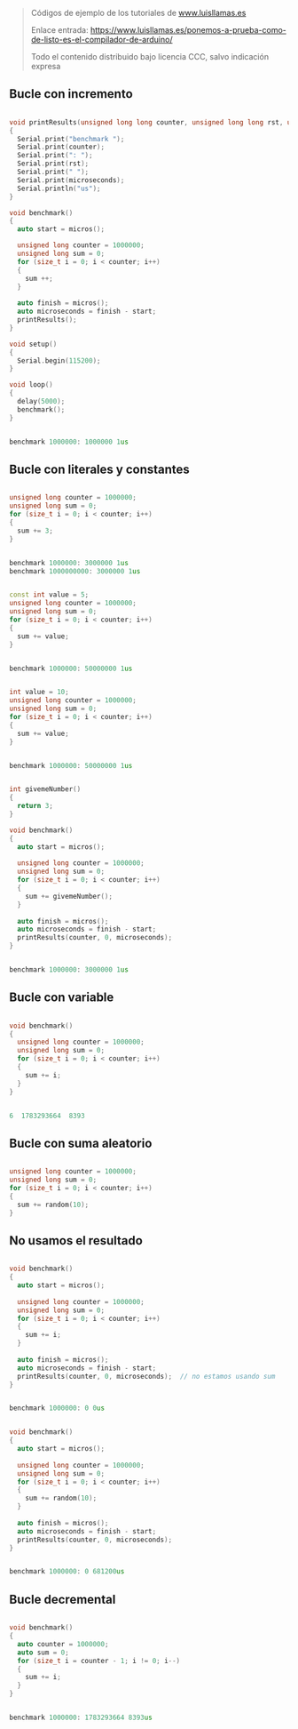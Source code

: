 > Códigos de ejemplo de los tutoriales de www.luisllamas.es
>
> Enlace entrada: https://www.luisllamas.es/ponemos-a-prueba-como-de-listo-es-el-compilador-de-arduino/
>
> Todo el contenido distribuido bajo licencia CCC, salvo indicación expresa


## Bucle con incremento
```cpp
void printResults(unsigned long long counter, unsigned long long rst, unsigned long long microseconds)
{
  Serial.print("benchmark ");
  Serial.print(counter);
  Serial.print(": ");
  Serial.print(rst);
  Serial.print(" ");
  Serial.print(microseconds);
  Serial.println("us");
}

void benchmark()
{
  auto start = micros();

  unsigned long counter = 1000000;
  unsigned long sum = 0;
  for (size_t i = 0; i < counter; i++)
  {
    sum ++;
  }
  
  auto finish = micros();
  auto microseconds = finish - start;
  printResults();
}

void setup()
{
  Serial.begin(115200);
}

void loop()
{
  delay(5000);
  benchmark();
}
```

```cpp
benchmark 1000000: 1000000 1us
```



## Bucle con literales y constantes
```cpp
unsigned long counter = 1000000;
unsigned long sum = 0;
for (size_t i = 0; i < counter; i++)
{
  sum += 3;
}
```

```cpp
benchmark 1000000: 3000000 1us
benchmark 1000000000: 3000000 1us
```

```cpp
const int value = 5;
unsigned long counter = 1000000;
unsigned long sum = 0;
for (size_t i = 0; i < counter; i++)
{
  sum += value;
}
```

```cpp
benchmark 1000000: 50000000 1us
```

```cpp
int value = 10;
unsigned long counter = 1000000;
unsigned long sum = 0;
for (size_t i = 0; i < counter; i++)
{
  sum += value;
}
```

```cpp
benchmark 1000000: 50000000 1us
```

```cpp
int givemeNumber()
{
  return 3;
}

void benchmark()
{
  auto start = micros();
  
  unsigned long counter = 1000000;
  unsigned long sum = 0;
  for (size_t i = 0; i < counter; i++)
  {
    sum += givemeNumber();
  }
  
  auto finish = micros();
  auto microseconds = finish - start;
  printResults(counter, 0, microseconds);
}
```

```cpp
benchmark 1000000: 3000000 1us
```



## Bucle con variable
```cpp
void benchmark()
{
  unsigned long counter = 1000000;
  unsigned long sum = 0;
  for (size_t i = 0; i < counter; i++)
  {    
    sum += i;
  }
}
```

```cpp
6  1783293664  8393
```



## Bucle con suma aleatorio
```cpp
unsigned long counter = 1000000;
unsigned long sum = 0;
for (size_t i = 0; i < counter; i++)
{
  sum += random(10);
}
```



## No usamos el resultado
```cpp
void benchmark()
{
  auto start = micros();
  
  unsigned long counter = 1000000;
  unsigned long sum = 0;
  for (size_t i = 0; i < counter; i++)
  {
    sum += i;
  }
  
  auto finish = micros();
  auto microseconds = finish - start;
  printResults(counter, 0, microseconds);  // no estamos usando sum
}
```

```cpp
benchmark 1000000: 0 0us
```

```cpp
void benchmark()
{
  auto start = micros();
  
  unsigned long counter = 1000000;
  unsigned long sum = 0;
  for (size_t i = 0; i < counter; i++)
  {
    sum += random(10);
  }
  
  auto finish = micros();
  auto microseconds = finish - start;
  printResults(counter, 0, microseconds);
}
```

```cpp
benchmark 1000000: 0 681200us
```



## Bucle decremental
```cpp
void benchmark()
{
  auto counter = 1000000;
  auto sum = 0;
  for (size_t i = counter - 1; i != 0; i--)
  {
    sum += i;
  }
}
```

```cpp
benchmark 1000000: 1783293664 8393us
```


